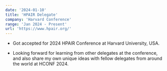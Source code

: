 ```yaml
---
date: '2024-01-10'
title: 'HPAIR Delegate'
company: 'Harvard Conference'
range: 'Jan 2024 - Present'
url: 'https://www.hpair.org/'
---
```


- Got accepted for 2024 HPAIR Conference at Harvard University, USA.

- Looking forward for learning from other delegates at the conference, and also share my own unique ideas with fellow delegates from around the world at HCONF 2024.
